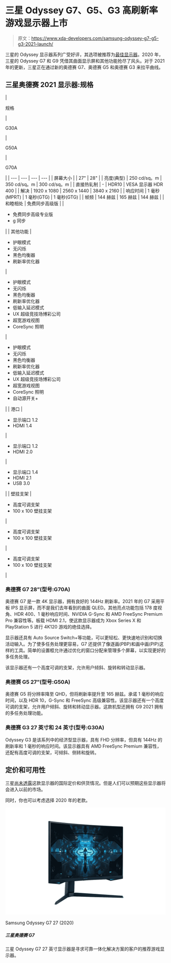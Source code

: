 # 三星 Odyssey G7、G5、G3 高刷新率游戏显示器上市

> 原文：<https://www.xda-developers.com/samsung-odyssey-g7-g5-g3-2021-launch/>

三星的 Odyssey 显示器系列广受好评，其选项被推荐为[最佳显示器](https://www.xda-developers.com/best-monitors/)。2020 年，三星的 Odyssey G7 和 G9 凭借其曲面显示屏和其他功能抢尽了风头。对于 2021 年的更新，三星正在通过新的奥德赛 G7、奥德赛 G5 和奥德赛 G3 来拉平曲线。

## 三星奥德赛 2021 显示器:规格

| 

规格

 | 

G30A

 | 

G50A

 | 

G70A

 |
| --- | --- | --- | --- |
| 屏幕大小 |  | 27" | 28" |
| 亮度(典型) | 250 cd/sq。m | 350 cd/sq。m | 300 cd/sq。m |
| 直接热轧制 | - | HDR10 | VESA 显示器 HDR 400 |
| 解决 | 1920 x 1080 | 2560 x 1440 | 3840 x 2160 |
| 响应时间 | 1 毫秒(MPRT) | 1 毫秒(GTG) | 1 毫秒(GTG) |
| 帧频 | 144 赫兹 | 165 赫兹 | 144 赫兹 |
| 和睦相处 | 免费同步高级版 |  | 

*   免费同步高级专业版
*   g 同步

 |
| 其他功能 | 

*   护眼模式
*   无闪烁
*   黑色均衡器
*   刷新率优化器

 | 

*   护眼模式
*   无闪烁
*   黑色均衡器
*   刷新率优化器
*   低输入延迟模式
*   UX 超级竞技场博彩公司
*   超宽游戏视图
*   CoreSync 照明

 | 

*   护眼模式
*   无闪烁
*   黑色均衡器
*   刷新率优化器
*   低输入延迟模式
*   UX 超级竞技场博彩公司
*   超宽游戏视图
*   CoreSync 照明
*   自动源开关+

 |
| 港口 | 

*   显示端口 1.2
*   HDMI 1.4

 | 

*   显示端口 1.2
*   HDMI 2.0

 | 

*   显示端口 1.4
*   HDMI 2.1
*   USB 3.0

 |
| 壁挂支架 | 

*   高度可调支架
*   100 x 100 壁挂支架

 | 

*   高度可调支架
*   100 x 100 壁挂支架

 | 

*   高度可调支架
*   100 x 100 壁挂支架

 |

### 奥德赛 G7 28”(型号:G70A)

奥德赛 G7 是一款 4K 显示器，拥有良好的 144Hz 刷新率。2021 年的 G7 采用平板 IPS 显示屏，而不是我们去年看到的曲面 QLED。其他亮点功能包括 178 度视角、HDR 400、1 毫秒响应时间、NVIDIA G-Sync 和 AMD FreeSync Premium Pro 兼容性等。板载 HDMI 2.1，使这款显示器成为 Xbox Series X 和 PlayStation 5 进行 4K120 游戏的绝佳选择。

显示器还具有 Auto Source Switch+等功能，可以更轻松、更快速地识别和切换活动输入。为了使多任务处理更容易，G7 还提供了像逐画(PBP)和画中画(PIP)这样的工具。简单的设置框允许通过优化的窗口分配来管理多个屏幕，以实现更好的多任务处理。

该显示器还有一个高度可调的支架，允许用户倾斜、旋转和转动显示器。

### 奥德赛 G5 27”(型号:G50A)

奥德赛 G5 将分辨率降至 QHD，但将刷新率提升至 165 赫兹。承诺 1 毫秒的响应时间，以及 HDR 10，G-Sync 和 FreeSync 高级兼容性。该显示器还有一个高度可调的支架，允许用户倾斜、旋转和转动显示器。这款机型还拥有 G9 2021 拥有的多任务处理功能。

### 奥德赛 G3 27 英寸和 24 英寸(型号:G30A)

Odyssey G3 是该系列中的经济型显示器，具有 FHD 分辨率，但具有 144Hz 的刷新率和 1 毫秒的响应时间。该显示器具有 AMD FreeSync Premium 兼容性，还配有高度可调的支架，可倾斜、侧转和旋转。

## 定价和可用性

三星[尚未透露](https://news.samsung.com/global/samsung-unveils-its-expanded-2021-odyssey-gaming-monitor-lineup)这款显示器的国际定价和供货情况。但是人们可以预期这些显示器将会进入以前的市场。

同时，你也可以考虑选择 2020 年的老款。

 <picture>![The Samsung Odyssey G7 27-inch monitor is a recommended gaming monitor for customers looking for a solid all-in-one solution.](img/ad45e1acd9f2aa9aacfd997a1dd04a7e.png)</picture> 

Samsung Odyssey G7 27 (2020)

##### 三星奥德赛 G7

三星 Odyssey G7 27 英寸显示器是寻求可靠一体化解决方案的客户的推荐游戏显示器。